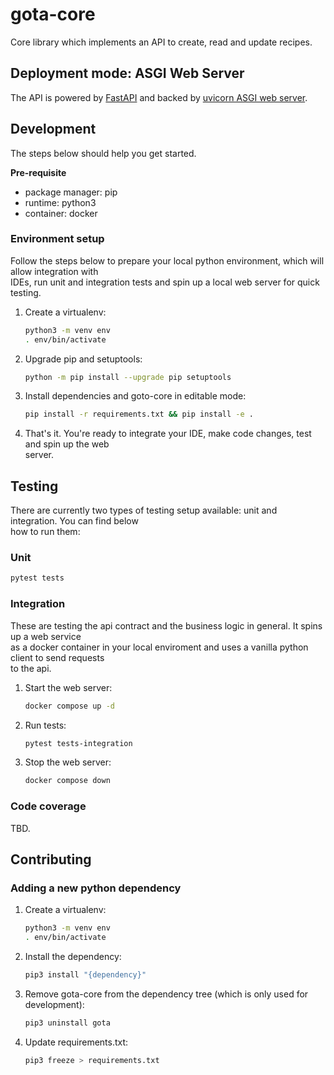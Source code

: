# gota-core

Core library which implements an API to create, read and update recipes.

## Deployment mode: ASGI Web Server

The API is powered by [FastAPI](https://github.com/tiangolo/fastapi) and backed by [uvicorn ASGI web server](https://www.uvicorn.org/).

## Development

The steps below should help you get started.

**Pre-requisite**

-   package manager: pip
-   runtime: python3
-   container: docker

### Environment setup

Follow the steps below to prepare your local python environment, which will allow integration with  
IDEs, run unit and integration tests and spin up a local web server for quick testing.

1. Create a virtualenv:
    ```bash
    python3 -m venv env
    . env/bin/activate
    ```
1. Upgrade pip and setuptools:
    ```bash
    python -m pip install --upgrade pip setuptools
    ```
1. Install dependencies and goto-core in editable mode:
    ```bash
    pip install -r requirements.txt && pip install -e .
    ```
1. That's it. You're ready to integrate your IDE, make code changes, test and spin up the web  
   server.

## Testing

There are currently two types of testing setup available: unit and integration. You can find below  
how to run them:

### Unit

```bash
pytest tests
```

### Integration

These are testing the api contract and the business logic in general. It spins up a web service  
as a docker container in your local enviroment and uses a vanilla python client to send requests  
to the api.

1. Start the web server:
    ```bash
    docker compose up -d
    ```
1. Run tests:
    ```bash
    pytest tests-integration
    ```
1. Stop the web server:
    ```bash
    docker compose down
    ```

### Code coverage

TBD.

## Contributing

### Adding a new python dependency

1. Create a virtualenv:
    ```bash
    python3 -m venv env
    . env/bin/activate
    ```
1. Install the dependency:
    ```bash
    pip3 install "{dependency}"
    ```
1. Remove gota-core from the dependency tree (which is only used for development):
    ```bash
    pip3 uninstall gota
    ```
1. Update requirements.txt:
    ```bash
    pip3 freeze > requirements.txt
    ```

